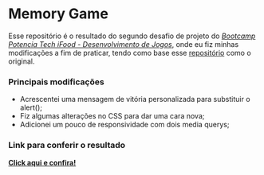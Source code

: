 # Memory Game

Esse repositório é o resultado do segundo desafio de projeto do [*Bootcamp Potencia Tech iFood - Desenvolvimento de Jogos*](https://web.dio.me/track/potencia-tech-ifood-desenvolvimento-de-jogos), onde eu fiz minhas modificações a fim de praticar, tendo como base esse [repositório](https://github.com/digitalinnovationone/js-emoji-memory-game) como o original.

### Principais modificações

- Acrescentei uma mensagem de vitória personalizada para substituir o alert();
- Fiz algumas alterações no CSS para dar uma cara nova;
- Adicionei um pouco de responsividade com dois media querys;

### Link para conferir o resultado

[**Click aqui e confira!**](https://robertodcj.github.io/memory-game/)

